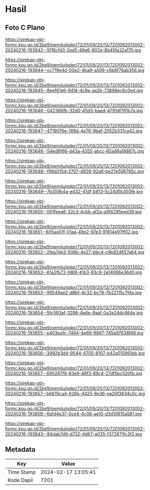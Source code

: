 # Hasil

## Foto C Plano

https://sirekap-obj-formc.kpu.go.id/2be9/pemilu/pdpr/72/01/09/20/13/7201092013002-20240216-193642--5f16cfd3-2ed5-48e6-802e-8b45fa32a170.jpg

https://sirekap-obj-formc.kpu.go.id/2be9/pemilu/pdpr/72/01/09/20/13/7201092013002-20240216-193644--cc719e4d-00e2-4ba9-a599-c6b8f76ab356.jpg

https://sirekap-obj-formc.kpu.go.id/2be9/pemilu/pdpr/72/01/09/20/13/7201092013002-20240216-193645--8eef61e6-94f4-4c9e-ae2b-73898ec6c0ed.jpg

https://sirekap-obj-formc.kpu.go.id/2be9/pemilu/pdpr/72/01/09/20/13/7201092013002-20240216-193646--042366fb-32d0-45d3-baed-4791df761b7a.jpg

https://sirekap-obj-formc.kpu.go.id/2be9/pemilu/pdpr/72/01/09/20/13/7201092013002-20240216-193647--4719076e-189d-4e76-9baf-2552b331ca42.jpg

https://sirekap-obj-formc.kpu.go.id/2be9/pemilu/pdpr/72/01/09/20/13/7201092013002-20240216-193648--54ed8f66-d43a-4355-abcc-65a88a18887c.jpg

https://sirekap-obj-formc.kpu.go.id/2be9/pemilu/pdpr/72/01/09/20/13/7201092013002-20240216-193648--f99d315d-2707-4928-92a6-be27e506745c.jpg

https://sirekap-obj-formc.kpu.go.id/2be9/pemilu/pdpr/72/01/09/20/13/7201092013002-20240216-193649--7b359b4a-e432-41df-b813-5c24d5b350fe.jpg

https://sirekap-obj-formc.kpu.go.id/2be9/pemilu/pdpr/72/01/09/20/13/7201092013002-20240216-193650--001feea6-32c3-4cbb-af2a-a9f4295eed39.jpg

https://sirekap-obj-formc.kpu.go.id/2be9/pemilu/pdpr/72/01/09/20/13/7201092013002-20240216-193651--605ae01f-01aa-49e2-97e3-91614e97ff02.jpg

https://sirekap-obj-formc.kpu.go.id/2be9/pemilu/pdpr/72/01/09/20/13/7201092013002-20240216-193652--2fea7de3-506b-4e27-bbc4-c9b92d657a64.jpg

https://sirekap-obj-formc.kpu.go.id/2be9/pemilu/pdpr/72/01/09/20/13/7201092013002-20240216-193653--61a2fb72-fd69-41b3-83c9-2e14066e36d0.jpg

https://sirekap-obj-formc.kpu.go.id/2be9/pemilu/pdpr/72/01/09/20/13/7201092013002-20240216-193653--99549ae2-d8bf-4c32-bc78-7b22115c7f4e.jpg

https://sirekap-obj-formc.kpu.go.id/2be9/pemilu/pdpr/72/01/09/20/13/7201092013002-20240216-193654--5fc593af-3286-4e6e-9aaf-0a3e24dc464e.jpg

https://sirekap-obj-formc.kpu.go.id/2be9/pemilu/pdpr/72/01/09/20/13/7201092013002-20240216-193655--e403ea1c-7464-4e66-9867-745a97638f48.jpg

https://sirekap-obj-formc.kpu.go.id/2be9/pemilu/pdpr/72/01/09/20/13/7201092013002-20240216-193656--3992b3d4-9544-4705-8107-b42a510961eb.jpg

https://sirekap-obj-formc.kpu.go.id/2be9/pemilu/pdpr/72/01/09/20/13/7201092013002-20240216-193657--690287f8-83e9-48f3-89c4-27df5bc520fb.jpg

https://sirekap-obj-formc.kpu.go.id/2be9/pemilu/pdpr/72/01/09/20/13/7201092013002-20240216-193657--b6619ca4-626b-4425-8e36-ea20f3634c0c.jpg

https://sirekap-obj-formc.kpu.go.id/2be9/pemilu/pdpr/72/01/09/20/13/7201092013002-20240216-193658--6a1d4e37-0ce4-4c08-ae10-d3d10615a581.jpg

https://sirekap-obj-formc.kpu.go.id/2be9/pemilu/pdpr/72/01/09/20/13/7201092013002-20240216-193643--84dab7d9-d732-4d67-a035-f372871fc3f2.jpg


## Metadata

| Key        | Value               |
| ---------- | ------------------- |
| Time Stamp | 2024-02-17 13:05:41 |
| Kode Dapil | 7201                |



